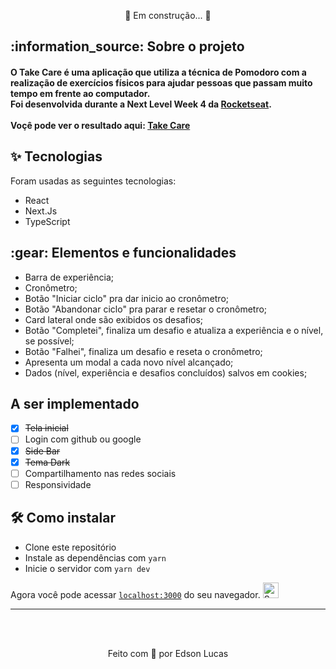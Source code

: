 <p align="center">🚧 Em construção... 🚧</p>

<h2>:information_source: Sobre o projeto</h2>
<h4>
  O Take Care é uma aplicação que utiliza a técnica de Pomodoro com a realização de exercícios físicos para ajudar pessoas que passam muito tempo em frente ao computador.</br>
  Foi desenvolvida durante a Next Level Week 4 da <a href="https://rocketseat.com.br/">Rocketseat</a>.</br></br>
  Voçê pode ver o resultado aqui: <a href="https://takecare-gamma.vercel.app/">Take Care</a>
</h4>

<h2>✨ Tecnologias</h2>
<p>Foram usadas as seguintes tecnologias:</p>
<ul>
  <li>React</li>
  <li>Next.Js</li>
  <li>TypeScript</li>
</ul>

<h2>:gear: Elementos e funcionalidades</h2>
<ul>
  <li>Barra de experiência;</li>
  <li>Cronômetro;</li>
  <li>Botão "Iniciar ciclo" pra dar inicio ao cronômetro;</li>
  <li>Botão "Abandonar ciclo" pra parar e resetar o cronômetro;</li>
  <li>Card lateral onde são exibidos os desafios;</li>
  <li>Botão "Completei", finaliza um desafio e atualiza a experiência e o nível, se possível;</li>
  <li>Botão "Falhei", finaliza um desafio e reseta o cronômetro;</li>
  <li>Apresenta um modal a cada novo nível alcançado;</li>
  <li>Dados (nível, experiência e desafios concluídos) salvos em cookies;</li>
</ul>

<h2>A ser implementado</h2>

- [x] <s>Tela inicial</s>
- [ ] Login com github ou google
- [x] <s>Side Bar</s>
- [x] <s>Tema Dark</s>
- [ ] Compartilhamento nas redes sociais
- [ ] Responsividade

<h2>🛠️ Como instalar</h2>
<ul>
  <li>Clone este repositório</li>
  <li>Instale as dependências com <code>yarn</code></li>
  <li>Inicie o servidor com <code>yarn dev</code></li>
</ul>
<p>Agora você pode acessar <code><a href="https://localhost:3000">localhost:3000</a></code> do seu navegador. <img width="25" src="https://emojis.slackmojis.com/emojis/images/1531849430/4246/blob-sunglasses.gif?1531849430" alt="Sunglasses emoji" /></p>

<hr>
</br></br>
<p align="center">Feito com 💖 por Edson Lucas</p>
